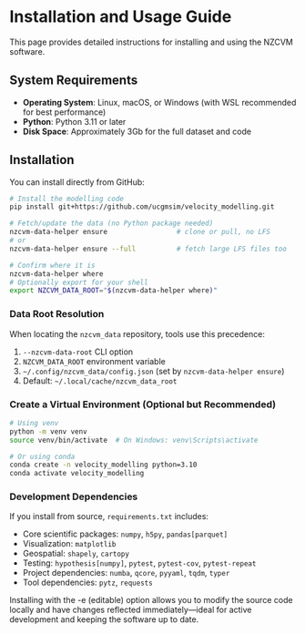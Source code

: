 # Installation and Usage Guide

This page provides detailed instructions for installing and using the NZCVM software.

## System Requirements

- **Operating System**: Linux, macOS, or Windows (with WSL recommended for best performance)
- **Python**: Python 3.11 or later
- **Disk Space**: Approximately 3Gb for the full dataset and code

## Installation

You can install directly from GitHub:

```bash
# Install the modelling code
pip install git+https://github.com/ucgmsim/velocity_modelling.git

# Fetch/update the data (no Python package needed)
nzcvm-data-helper ensure                 # clone or pull, no LFS
# or
nzcvm-data-helper ensure --full          # fetch large LFS files too

# Confirm where it is
nzcvm-data-helper where
# Optionally export for your shell
export NZCVM_DATA_ROOT="$(nzcvm-data-helper where)"
```



### Data Root Resolution

When locating the `nzcvm_data` repository, tools use this precedence:

1. `--nzcvm-data-root` CLI option
2. `NZCVM_DATA_ROOT` environment variable
3. `~/.config/nzcvm_data/config.json` (set by `nzcvm-data-helper ensure`)
4.  Default: `~/.local/cache/nzcvm_data_root`



### Create a Virtual Environment (Optional but Recommended)

```bash
# Using venv
python -m venv venv
source venv/bin/activate  # On Windows: venv\Scripts\activate

# Or using conda
conda create -n velocity_modelling python=3.10
conda activate velocity_modelling
```

### Development Dependencies
If you install from source, `requirements.txt` includes:
- Core scientific packages: `numpy`, `h5py`, `pandas[parquet]`
- Visualization: `matplotlib`
- Geospatial: `shapely`, `cartopy`
- Testing: `hypothesis[numpy]`, `pytest`, `pytest-cov`, `pytest-repeat`
- Project dependencies: `numba`, `qcore`, `pyyaml`, `tqdm`, `typer`
- Tool dependencies: `pytz`, `requests`

Installing with the -e (editable) option allows you to modify the source code locally and have changes reflected immediately—ideal for active development and keeping the software up to date.

